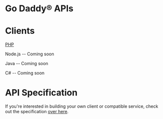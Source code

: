 Go Daddy&reg; APIs
=====

# Clients #
[PHP](https://github.com/godaddy/gdapi-php)

Node.js -- Coming soon

Java -- Coming soon

C# -- Coming soon

# API Specification #
If you're interested in building your own client or compatible service, check out the specification [over here](https://github.com/godaddy/gdapi/tree/master/spec).

